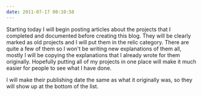 ```yaml
---
date: 2011-07-17 00:10:58
---
```


Starting today I will begin posting articles about the projects that I completed and documented before creating this blog. They will be clearly marked as old projects and I will put them in the relic category. There are quite a few of them so I won't be writing new explanations of them all, mostly I will be copying the explanations that I already wrote for them originally. Hopefully putting all of my projects in one place will make it much easier for people to see what I have done.

I will make their publishing date the same as what it originally was, so they will show up at the bottom of the list.
